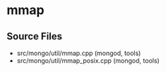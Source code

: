 # mmap

## Source Files

- src/mongo/util/mmap.cpp   (mongod, tools)
- src/mongo/util/mmap\_posix.cpp   (mongod, tools)
